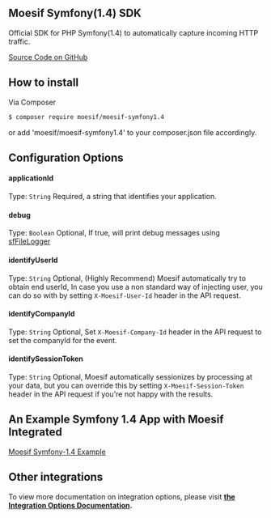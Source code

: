 ## Moesif Symfony(1.4) SDK

Official SDK for PHP Symfony(1.4) to automatically capture incoming HTTP traffic.

[Source Code on GitHub](https://github.com/Moesif/moesif-symfony1.4)

## How to install

Via Composer

```bash
$ composer require moesif/moesif-symfony1.4
```
or add 'moesif/moesif-symfony1.4' to your composer.json file accordingly.

## Configuration Options

#### applicationId
Type: `String`
Required, a string that identifies your application.

#### debug
Type: `Boolean`
Optional, If true, will print debug messages using [sfFileLogger](http://www.symfony-project.org/api/1_4/sfFileLogger.html)

#### identifyUserId
Type: `String`
Optional, (Highly Recommend) Moesif automatically try to obtain end userId, In case you use a non standard way of injecting user, you can do so with by setting `X-Moesif-User-Id` header in the API request.

#### identifyCompanyId
Type: `String`
Optional, Set `X-Moesif-Company-Id` header in the API request to set the companyId for the event.

#### identifySessionToken
Type: `String`
Optional, Moesif automatically sessionizes by processing at your data, but you can override this by setting `X-Moesif-Session-Token` header in the API request if you're not happy with the results.

## An Example Symfony 1.4 App with Moesif Integrated

[Moesif Symfony-1.4 Example](https://github.com/Moesif/moesif-symfony1.4-example)

## Other integrations

To view more documentation on integration options, please visit __[the Integration Options Documentation](https://www.moesif.com/docs/getting-started/integration-options/).__